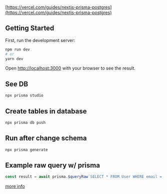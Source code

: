 [https://vercel.com/guides/nextjs-prisma-postgres](https://vercel.com/guides/nextjs-prisma-postgres)
## Getting Started

First, run the development server:

```bash
npm run dev
# or
yarn dev
```

Open [http://localhost:3000](http://localhost:3000) with your browser to see the result.

## See DB
```bash
npx prisma studio
```

## Create tables in database
```bash
npx prisma db push
```

## Run after change schema
```bash
npx prisma generate
```

## Example raw query w/ prisma
```js
const result = await prisma.$queryRaw`SELECT * FROM User WHERE email = ${email}
```
[more info](https://www.prisma.io/docs/concepts/components/prisma-client/raw-database-access)
